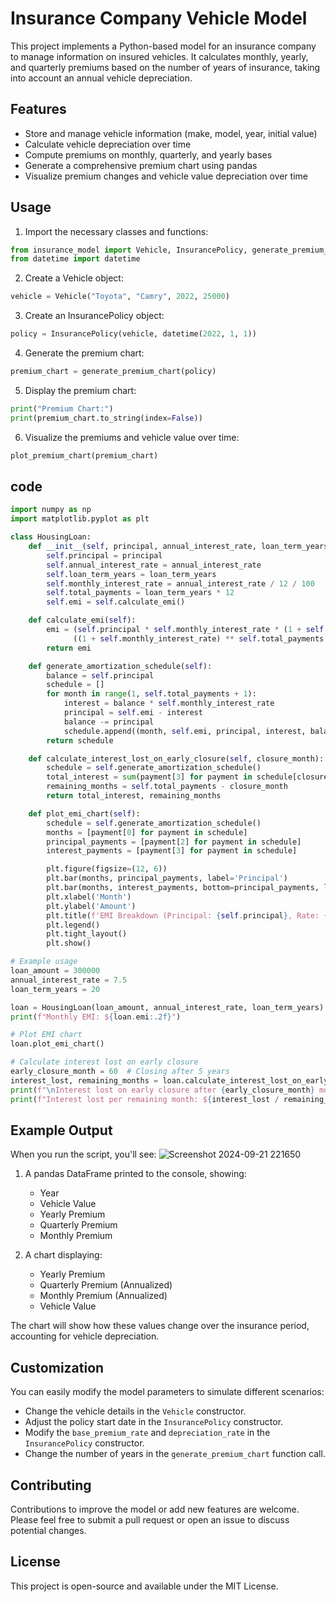# Insurance Company Vehicle Model

This project implements a Python-based model for an insurance company to manage information on insured vehicles. It calculates monthly, yearly, and quarterly premiums based on the number of years of insurance, taking into account an annual vehicle depreciation.

## Features

- Store and manage vehicle information (make, model, year, initial value)
- Calculate vehicle depreciation over time
- Compute premiums on monthly, quarterly, and yearly bases
- Generate a comprehensive premium chart using pandas
- Visualize premium changes and vehicle value depreciation over time

## Usage

1. Import the necessary classes and functions:

```python
from insurance_model import Vehicle, InsurancePolicy, generate_premium_chart, plot_premium_chart
from datetime import datetime
```

2. Create a Vehicle object:

```python
vehicle = Vehicle("Toyota", "Camry", 2022, 25000)
```

3. Create an InsurancePolicy object:

```python
policy = InsurancePolicy(vehicle, datetime(2022, 1, 1))
```

4. Generate the premium chart:

```python
premium_chart = generate_premium_chart(policy)
```

5. Display the premium chart:

```python
print("Premium Chart:")
print(premium_chart.to_string(index=False))
```

6. Visualize the premiums and vehicle value over time:

```python
plot_premium_chart(premium_chart)
```

## code
```python
import numpy as np
import matplotlib.pyplot as plt

class HousingLoan:
    def __init__(self, principal, annual_interest_rate, loan_term_years):
        self.principal = principal
        self.annual_interest_rate = annual_interest_rate
        self.loan_term_years = loan_term_years
        self.monthly_interest_rate = annual_interest_rate / 12 / 100
        self.total_payments = loan_term_years * 12
        self.emi = self.calculate_emi()

    def calculate_emi(self):
        emi = (self.principal * self.monthly_interest_rate * (1 + self.monthly_interest_rate) ** self.total_payments) / \
              ((1 + self.monthly_interest_rate) ** self.total_payments - 1)
        return emi

    def generate_amortization_schedule(self):
        balance = self.principal
        schedule = []
        for month in range(1, self.total_payments + 1):
            interest = balance * self.monthly_interest_rate
            principal = self.emi - interest
            balance -= principal
            schedule.append((month, self.emi, principal, interest, balance))
        return schedule

    def calculate_interest_lost_on_early_closure(self, closure_month):
        schedule = self.generate_amortization_schedule()
        total_interest = sum(payment[3] for payment in schedule[closure_month:])
        remaining_months = self.total_payments - closure_month
        return total_interest, remaining_months

    def plot_emi_chart(self):
        schedule = self.generate_amortization_schedule()
        months = [payment[0] for payment in schedule]
        principal_payments = [payment[2] for payment in schedule]
        interest_payments = [payment[3] for payment in schedule]

        plt.figure(figsize=(12, 6))
        plt.bar(months, principal_payments, label='Principal')
        plt.bar(months, interest_payments, bottom=principal_payments, label='Interest')
        plt.xlabel('Month')
        plt.ylabel('Amount')
        plt.title(f'EMI Breakdown (Principal: {self.principal}, Rate: {self.annual_interest_rate}%, Term: {self.loan_term_years} years)')
        plt.legend()
        plt.tight_layout()
        plt.show()

# Example usage
loan_amount = 300000
annual_interest_rate = 7.5
loan_term_years = 20

loan = HousingLoan(loan_amount, annual_interest_rate, loan_term_years)
print(f"Monthly EMI: ${loan.emi:.2f}")

# Plot EMI chart
loan.plot_emi_chart()

# Calculate interest lost on early closure
early_closure_month = 60  # Closing after 5 years
interest_lost, remaining_months = loan.calculate_interest_lost_on_early_closure(early_closure_month)
print(f"\nInterest lost on early closure after {early_closure_month} months: ${interest_lost:.2f}")
print(f"Interest lost per remaining month: ${interest_lost / remaining_months:.2f}")
```

## Example Output

When you run the script, you'll see:
![Screenshot 2024-09-21 221650](https://github.com/user-attachments/assets/a20fbb14-9688-49a0-969d-6e3ea4f4559d)


1. A pandas DataFrame printed to the console, showing:
   - Year
   - Vehicle Value
   - Yearly Premium
   - Quarterly Premium
   - Monthly Premium

2. A chart displaying:
   - Yearly Premium
   - Quarterly Premium (Annualized)
   - Monthly Premium (Annualized)
   - Vehicle Value

The chart will show how these values change over the insurance period, accounting for vehicle depreciation.

## Customization

You can easily modify the model parameters to simulate different scenarios:

- Change the vehicle details in the `Vehicle` constructor.
- Adjust the policy start date in the `InsurancePolicy` constructor.
- Modify the `base_premium_rate` and `depreciation_rate` in the `InsurancePolicy` constructor.
- Change the number of years in the `generate_premium_chart` function call.

## Contributing

Contributions to improve the model or add new features are welcome. Please feel free to submit a pull request or open an issue to discuss potential changes.

## License

This project is open-source and available under the MIT License.
